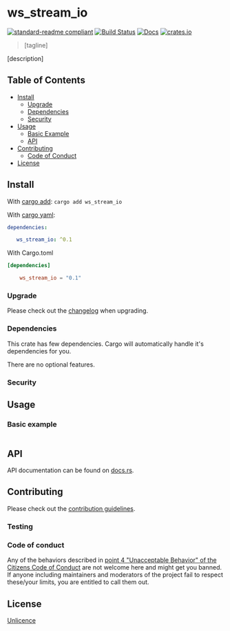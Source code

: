 # ws_stream_io

[![standard-readme compliant](https://img.shields.io/badge/readme%20style-standard-brightgreen.svg?style=flat-square)](https://github.com/RichardLitt/standard-readme)
[![Build Status](https://api.travis-ci.org/najamelan/ws_stream_io.svg?branch=master)](https://travis-ci.org/najamelan/ws_stream_io)
[![Docs](https://docs.rs/ws_stream_io/badge.svg)](https://docs.rs/ws_stream_io)
[![crates.io](https://img.shields.io/crates/v/ws_stream_io.svg)](https://crates.io/crates/ws_stream_io)


> [tagline]

[description]

## Table of Contents

- [Install](#install)
   - [Upgrade](#upgrade)
   - [Dependencies](#dependencies)
   - [Security](#security)
- [Usage](#usage)
   - [Basic Example](#basic-example)
   - [API](#api)
- [Contributing](#contributing)
   - [Code of Conduct](#code-of-conduct)
- [License](#license)


## Install
With [cargo add](https://github.com/killercup/cargo-edit):
`cargo add ws_stream_io`

With [cargo yaml](https://gitlab.com/storedbox/cargo-yaml):
```yaml
dependencies:

   ws_stream_io: ^0.1
```

With Cargo.toml
```toml
[dependencies]

    ws_stream_io = "0.1"
```

### Upgrade

Please check out the [changelog](https://github.com/najamelan/ws_stream_io/blob/master/CHANGELOG.md) when upgrading.


### Dependencies

This crate has few dependencies. Cargo will automatically handle it's dependencies for you.

There are no optional features.


### Security




## Usage



### Basic example

```rust

```

## API

API documentation can be found on [docs.rs](https://docs.rs/ws_stream_io).


## Contributing

Please check out the [contribution guidelines](https://github.com/najamelan/ws_stream_io/blob/master/CONTRIBUTING.md).


### Testing


### Code of conduct

Any of the behaviors described in [point 4 "Unacceptable Behavior" of the Citizens Code of Conduct](https://github.com/stumpsyn/policies/blob/master/citizen_code_of_conduct.md#4-unacceptable-behavior) are not welcome here and might get you banned. If anyone including maintainers and moderators of the project fail to respect these/your limits, you are entitled to call them out.

## License

[Unlicence](https://unlicense.org/)

